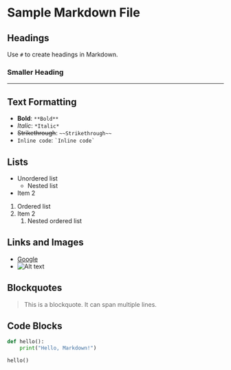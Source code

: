 # Sample Markdown File

## Headings

Use `#` to create headings in Markdown.

### Smaller Heading

---

## Text Formatting

- **Bold**: `**Bold**`
- *Italic*: `*Italic*`
- ~~Strikethrough~~: `~~Strikethrough~~`
- `Inline code`: `` `Inline code` ``

## Lists

- Unordered list
  - Nested list
- Item 2

1. Ordered list
2. Item 2
   1. Nested ordered list

## Links and Images

- [Google](https://www.google.com)
- ![Alt text](https://via.placeholder.com/150 "Image Title")

## Blockquotes

> This is a blockquote.
> It can span multiple lines.

## Code Blocks

```python
def hello():
    print("Hello, Markdown!")

hello()
